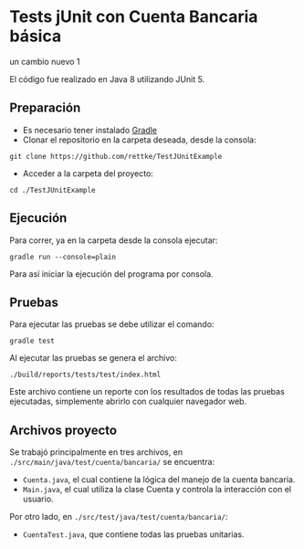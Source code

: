 # Tests jUnit con Cuenta Bancaria básica
un cambio nuevo 1

El código fue realizado en Java 8 utilizando JUnit 5.

## Preparación
- Es necesario tener instalado [Gradle](https://gradle.org/)
- Clonar el repositorio en la carpeta deseada, desde la consola:
```
git clone https://github.com/rettke/TestJUnitExample
```
- Acceder a la carpeta del proyecto:
```
cd ./TestJUnitExample
```

## Ejecución
Para correr, ya en la carpeta desde la consola ejecutar:
```
gradle run --console=plain
``` 
Para así iniciar la ejecución del programa por consola.

## Pruebas
Para ejecutar las pruebas se debe utilizar el comando:
```
gradle test
```
Al ejecutar las pruebas se genera el archivo:
```
./build/reports/tests/test/index.html
```
Este archivo contiene un reporte con los resultados de todas las pruebas ejecutadas, simplemente abrirlo con cualquier navegador web.

## Archivos proyecto
Se trabajó principalmente en tres archivos,  en ``./src/main/java/test/cuenta/bancaria/`` se encuentra:
- `Cuenta.java`, el cual contiene la lógica del manejo de la cuenta bancaria.
- `Main.java`, el cual utiliza la clase Cuenta y controla la interacción con el usuario.

Por otro lado, en `./src/test/java/test/cuenta/bancaria/`:
- `CuentaTest.java`, que contiene todas las pruebas unitarias.
